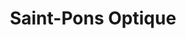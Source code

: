 ---
title: "Saint-Pons Optique"
url: /saint-pons-de-thomieres/saint-pons-optique/
shop: opticien
---